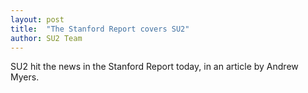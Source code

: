 ```yaml
---
layout: post
title:  "The Stanford Report covers SU2"
author: SU2 Team
---
```


SU2 hit the news in the Stanford Report today, 
in an article by Andrew Myers.
